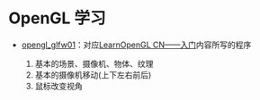 # OpenGL 学习

* [opengl_glfw01](opengl_glfw01)：对应[LearnOpenGL CN——入门](https://learnopengl-cn.github.io/01%20Getting%20started/01%20OpenGL/)内容所写的程序

  1. 基本的场景、摄像机、物体、纹理
  2. 基本的摄像机移动(上下左右前后)
  3. 鼠标改变视角



